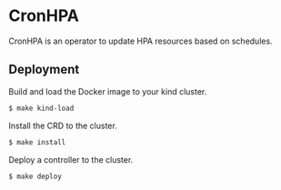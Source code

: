 # CronHPA

CronHPA is an operator to update HPA resources based on schedules.

## Deployment

Build and load the Docker image to your kind cluster.

```bash
$ make kind-load
```

Install the CRD to the cluster.

```bash
$ make install
```

Deploy a controller to the cluster.

```bash
$ make deploy
```
